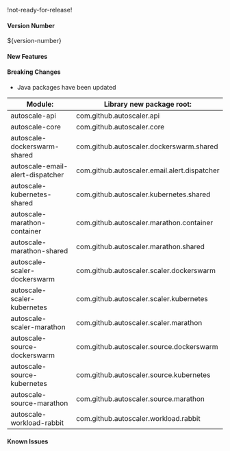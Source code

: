!not-ready-for-release!

#### Version Number
${version-number}

#### New Features

#### Breaking Changes
- Java packages have been updated

| Module:                          | Library new package root:                    |
| ---------------------------------| ---------------------------------------------|
| autoscale-api                    | com.github.autoscaler.api                    |
| autoscale-core                   | com.github.autoscaler.core                   |
| autoscale-dockerswarm-shared     | com.github.autoscaler.dockerswarm.shared     |
| autoscale-email-alert-dispatcher | com.github.autoscaler.email.alert.dispatcher |
| autoscale-kubernetes-shared      | com.github.autoscaler.kubernetes.shared      |
| autoscale-marathon-container     | com.github.autoscaler.marathon.container     |
| autoscale-marathon-shared        | com.github.autoscaler.marathon.shared        |
| autoscale-scaler-dockerswarm     | com.github.autoscaler.scaler.dockerswarm     |
| autoscale-scaler-kubernetes      | com.github.autoscaler.scaler.kubernetes      |
| autoscale-scaler-marathon        | com.github.autoscaler.scaler.marathon        |
| autoscale-source-dockerswarm     | com.github.autoscaler.source.dockerswarm     |
| autoscale-source-kubernetes      | com.github.autoscaler.source.kubernetes      |
| autoscale-source-marathon        | com.github.autoscaler.source.marathon        |
| autoscale-workload-rabbit        | com.github.autoscaler.workload.rabbit        |

#### Known Issues

